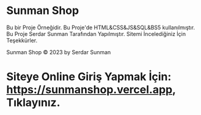 # Sunman Shop
Bu bir Proje Örneğidir.
Bu Proje'de HTML&CSS&JS&SQL&BS5 kullanılmıştır.
Bu Proje Serdar Sunman Tarafından Yapılmıştır.
Sitemi İncelediğiniz İçin Teşekkürler.

Sunman Shop © 2023 by Serdar Sunman
# Siteye Online Giriş Yapmak İçin: https://sunmanshop.vercel.app, Tıklayınız.





